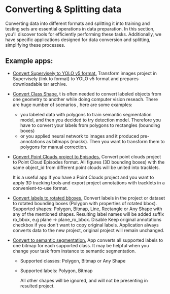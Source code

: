 # Converting & Splitting data

Converting data into different formats and splitting it into training and testing sets are essential operations in data preparation. In this section, you'll discover tools for efficiently performing these tasks. Additionally, we have specific applications designed for data conversion and splitting, simplifying these processes.

## Example apps:
* [Convert Supervisely to YOLO v5 format.](https://app.supervisely.com/ecosystem/apps/convert-supervisely-to-yolov5-format?id=30) Transform images project in Supervisely (link to format) to YOLO v5 format and prepares downloadable tar archive.
* [Convert Class Shape.](https://app.supervisely.com/ecosystem/apps/convert-class-shape?id=8)
t is often needed to convert labeled objects from one geometry to another while doing computer vision reseach. There are huge number of scenarios , here are some examples:
  * you labeled data with polygons to train semantic segmentation model, and then you decided to try detection model. Therefore you have to convert your labels from polygons to rectangles (bounding boxes)
  * or you applied neural network to images and it produced pre-annotations as bitmaps (masks). Then you want to transform them to polygons for manual correction.
 * [Convert Point Clouds project to Episodes.](https://app.supervisely.com/ecosystem/apps/convert_ptc_to_ptc_episodes?id=170) Convert point clouds project to Point Cloud Episodes format. All figures (3D bounding boxes) with the same object_id from different point clouds will be united into tracklets.

    It is a useful app If you have a Point Clouds project and you want to apply 3D tracking tools and export project annotations with tracklets in a convenient-to-use format.

* [Convert labels to rotated bboxes.](https://app.supervisely.com/ecosystem/apps/convert-labels-to-rotated-bboxes?id=206) Convert labels in the project or dataset to rotated bounding boxes (Polygon with properties of rotated bbox). Supported shapes: Polygon, Bitmap, Line, Rectangle or Any Shape with any of the mentioned shapes. Resulting label names will be added suffix ro_bbox, e.g plane -> plane_ro_bbox. Disable Keep original annotations checkbox if you don't want to copy original labels. Application always converts data to the new project, original project will remain unchanged.

* [Convert to semantic segmentation.](https://app.supervisely.com/ecosystem/apps/convert-to-semantic-segmentation?id=209) App converts all supported labels to one bitmap for each supported class. It may be helpful when you change your task from instance to semantic segmentation.

  * Supported classes: Polygon, Bitmap or Any Shape

  * Supported labels: Polygon, Bitmap

    All other shapes will be ignored, and will not be presenting in resulted project.

